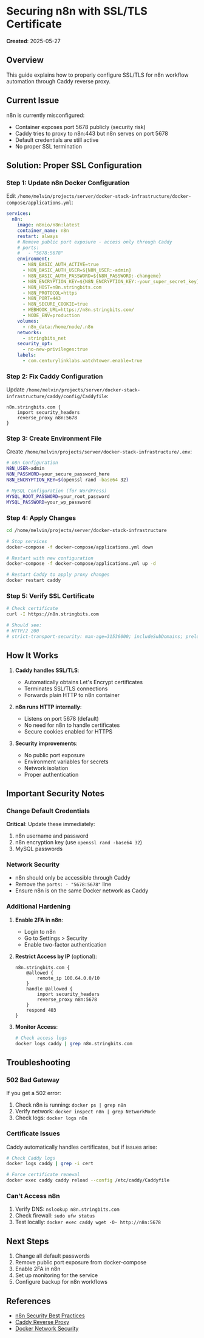 # Securing n8n with SSL/TLS Certificate
**Created**: 2025-05-27

## Overview

This guide explains how to properly configure SSL/TLS for n8n workflow automation through Caddy reverse proxy.

## Current Issue

n8n is currently misconfigured:
- Container exposes port 5678 publicly (security risk)
- Caddy tries to proxy to n8n:443 but n8n serves on port 5678
- Default credentials are still active
- No proper SSL termination

## Solution: Proper SSL Configuration

### Step 1: Update n8n Docker Configuration

Edit `/home/melvin/projects/server/docker-stack-infrastructure/docker-compose/applications.yml`:

```yaml
services:
  n8n:
    image: n8nio/n8n:latest
    container_name: n8n
    restart: always
    # Remove public port exposure - access only through Caddy
    # ports:
    #   - "5678:5678"
    environment:
      - N8N_BASIC_AUTH_ACTIVE=true
      - N8N_BASIC_AUTH_USER=${N8N_USER:-admin}
      - N8N_BASIC_AUTH_PASSWORD=${N8N_PASSWORD:-changeme}
      - N8N_ENCRYPTION_KEY=${N8N_ENCRYPTION_KEY:-your_super_secret_key}
      - N8N_HOST=n8n.stringbits.com
      - N8N_PROTOCOL=https
      - N8N_PORT=443
      - N8N_SECURE_COOKIE=true
      - WEBHOOK_URL=https://n8n.stringbits.com/
      - NODE_ENV=production
    volumes:
      - n8n_data:/home/node/.n8n
    networks:
      - stringbits_net
    security_opt:
      - no-new-privileges:true
    labels:
      - com.centurylinklabs.watchtower.enable=true
```

### Step 2: Fix Caddy Configuration

Update `/home/melvin/projects/server/docker-stack-infrastructure/caddy/config/Caddyfile`:

```
n8n.stringbits.com {
    import security_headers
    reverse_proxy n8n:5678
}
```

### Step 3: Create Environment File

Create `/home/melvin/projects/server/docker-stack-infrastructure/.env`:

```bash
# n8n Configuration
N8N_USER=admin
N8N_PASSWORD=your_secure_password_here
N8N_ENCRYPTION_KEY=$(openssl rand -base64 32)

# MySQL Configuration (for WordPress)
MYSQL_ROOT_PASSWORD=your_root_password
MYSQL_PASSWORD=your_wp_password
```

### Step 4: Apply Changes

```bash
cd /home/melvin/projects/server/docker-stack-infrastructure

# Stop services
docker-compose -f docker-compose/applications.yml down

# Restart with new configuration
docker-compose -f docker-compose/applications.yml up -d

# Restart Caddy to apply proxy changes
docker restart caddy
```

### Step 5: Verify SSL Certificate

```bash
# Check certificate
curl -I https://n8n.stringbits.com

# Should see:
# HTTP/2 200
# strict-transport-security: max-age=31536000; includeSubDomains; preload
```

## How It Works

1. **Caddy handles SSL/TLS**:
   - Automatically obtains Let's Encrypt certificates
   - Terminates SSL/TLS connections
   - Forwards plain HTTP to n8n container

2. **n8n runs HTTP internally**:
   - Listens on port 5678 (default)
   - No need for n8n to handle certificates
   - Secure cookies enabled for HTTPS

3. **Security improvements**:
   - No public port exposure
   - Environment variables for secrets
   - Network isolation
   - Proper authentication

## Important Security Notes

### Change Default Credentials

**Critical**: Update these immediately:
1. n8n username and password
2. n8n encryption key (use `openssl rand -base64 32`)
3. MySQL passwords

### Network Security

- n8n should only be accessible through Caddy
- Remove the `ports: - "5678:5678"` line
- Ensure n8n is on the same Docker network as Caddy

### Additional Hardening

1. **Enable 2FA in n8n**:
   - Login to n8n
   - Go to Settings > Security
   - Enable two-factor authentication

2. **Restrict Access by IP** (optional):
   ```
   n8n.stringbits.com {
       @allowed {
           remote_ip 100.64.0.0/10
       }
       handle @allowed {
           import security_headers
           reverse_proxy n8n:5678
       }
       respond 403
   }
   ```

3. **Monitor Access**:
   ```bash
   # Check access logs
   docker logs caddy | grep n8n.stringbits.com
   ```

## Troubleshooting

### 502 Bad Gateway

If you get a 502 error:
1. Check n8n is running: `docker ps | grep n8n`
2. Verify network: `docker inspect n8n | grep NetworkMode`
3. Check logs: `docker logs n8n`

### Certificate Issues

Caddy automatically handles certificates, but if issues arise:
```bash
# Check Caddy logs
docker logs caddy | grep -i cert

# Force certificate renewal
docker exec caddy caddy reload --config /etc/caddy/Caddyfile
```

### Can't Access n8n

1. Verify DNS: `nslookup n8n.stringbits.com`
2. Check firewall: `sudo ufw status`
3. Test locally: `docker exec caddy wget -O- http://n8n:5678`

## Next Steps

1. Change all default passwords
2. Remove public port exposure from docker-compose
3. Enable 2FA in n8n
4. Set up monitoring for the service
5. Configure backup for n8n workflows

## References

- [n8n Security Best Practices](https://docs.n8n.io/hosting/security/)
- [Caddy Reverse Proxy](https://caddyserver.com/docs/quick-starts/reverse-proxy)
- [Docker Network Security](https://docs.docker.com/network/security/)